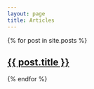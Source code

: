 ```yaml
---
layout: page
title: Articles
---
```


{% for post in site.posts %}
<h2><a href="{{ post.url }}">{{ post.title }}</a></h2>
{% endfor %}
